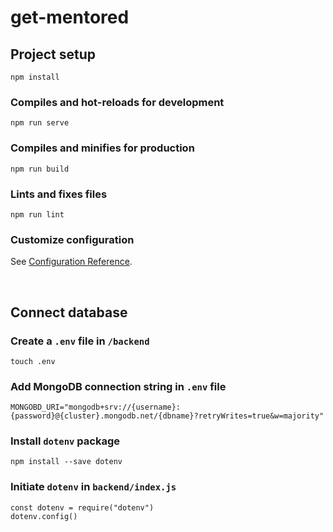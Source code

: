 # get-mentored

## Project setup
```
npm install
```

### Compiles and hot-reloads for development
```
npm run serve
```

### Compiles and minifies for production
```
npm run build
```

### Lints and fixes files
```
npm run lint
```
### Customize configuration
See [Configuration Reference](https://cli.vuejs.org/config/).

<br/>

## Connect database  

### Create a `.env` file in `/backend`
```
touch .env
```

### Add MongoDB connection string in `.env` file
```
MONGOBD_URI="mongodb+srv://{username}:{password}@{cluster}.mongodb.net/{dbname}?retryWrites=true&w=majority"
```

### Install `dotenv` package
```
npm install --save dotenv
```

### Initiate `dotenv` in `backend/index.js`
```
const dotenv = require("dotenv")
dotenv.config()
```


